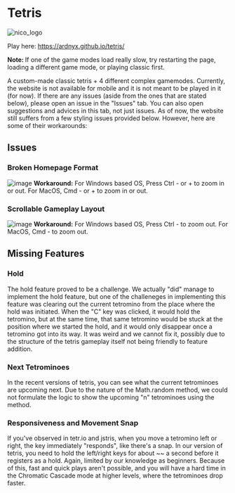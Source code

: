# Tetris

![nico_logo](https://github.com/ardnyx/tetris/assets/86859621/b304376c-361f-4569-8591-40af96745928)

Play here: https://ardnyx.github.io/tetris/

<b>Note: </b> If one of the game modes load really slow, try restarting the page, loading a different game mode, or playing classic first. 

A custom-made classic tetris + 4 different complex gamemodes. Currently, the website is not available for mobile and it is not meant to be played in it (for now). If there are any issues (aside from the ones that are stated below), please open an issue in the "Issues" tab. You can also open suggestions and advices in this tab, not just issues. As of now, the website still suffers from a few styling issues provided below. However, here are some of their workarounds: 

## Issues
### Broken Homepage Format
![image](https://github.com/ardnyx/tetris/assets/86859621/4af51511-d716-46e1-8625-c70ef825a264)
<b>Workaround:</b> For Windows based OS, Press Ctrl - or + to zoom in or out. For MacOS, Cmd - or + to zoom in or out.

### Scrollable Gameplay Layout
![image](https://github.com/ardnyx/tetris/assets/86859621/2d06fcea-6dd2-4d49-a358-2220d0feb42c)
<b>Workaround:</b> For Windows based OS, Press Ctrl - to zoom out. For MacOS, Cmd - to zoom out.

## Missing Features
### Hold
The hold feature proved to be a challenge. We actually "did" manage to implement the hold feature, but one of the challeneges in implementing this feature was clearing out the current tetromino from the place where the hold was initiated. When the "C" key was clicked, it would hold the tetromino, but at the same time, that same tetromino would be stuck at the position where we started the hold, and it would only disappear once a tetromino got into its way. It was weird and we cannot fix it, possibly due to the structure of the tetris gameplay itself not being friendly to feature addition.

### Next Tetrominoes
In the recent versions of tetris, you can see what the current tetrominoes are upcoming next. Due to the nature of the Math.random method, we could not formulate the logic to show the upcoming "n" tetrominoes using the method.

### Responsiveness and Movement Snap
If you've observed in tetr.io and jstris, when you move a tetromino left or right, the key immediately "responds", like there's a snap. In our version of tetris, you need to hold the left/right keys for about ~~ a second before it registers as a hold. Again, limited by our knowledge as beginners. Because of this, fast and quick plays aren't possible, and you will have a hard time in the Chromatic Cascade mode at higher levels, where the tetrominoes drop faster. 
